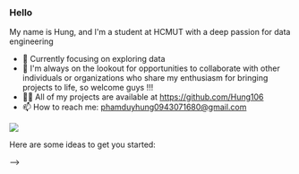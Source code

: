 ### Hello 
My name is Hung, and I'm a student at HCMUT with a deep passion for data engineering
- 🔭 Currently focusing on exploring data
- 👯 I'm always on the lookout for opportunities to collaborate with other individuals or organizations who share my enthusiasm for bringing projects to life, so welcome guys !!!
- 👨‍💻 All of my projects are available at https://github.com/Hung106
- 📫 How to reach me: phamduyhung0943071680@gmail.com

<a href="https://visitcount.itsvg.in">
  <img src="https://visitcount.itsvg.in/api?id=Tommy&label=Profile%20Views&color=4&icon=0&pretty=false" />
</a>

Here are some ideas to get you started:

-->

